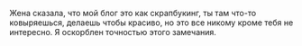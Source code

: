 ---
---
Жена сказала, что мой блог это как скрапбукинг, ты там что-то ковыряешься, делаешь чтобы красиво, но это все никому кроме тебя не интересно. Я оскорблен точностью этого замечания.
